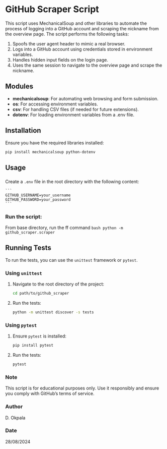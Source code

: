 # GitHub Scraper Script

This script uses MechanicalSoup and other libraries to automate the process of logging into a GitHub account and scraping the nickname from the overview page. The script performs the following tasks:

1. Spoofs the user agent header to mimic a real browser.
2. Logs into a GitHub account using credentials stored in environment variables.
3. Handles hidden input fields on the login page.
4. Uses the same session to navigate to the overview page and scrape the nickname.

## Modules

- **mechanicalsoup**: For automating web browsing and form submission.
- **os**: For accessing environment variables.
- **csv**: For handling CSV files (if needed for future extensions).
- **dotenv**: For loading environment variables from a .env file.

## Installation

Ensure you have the required libraries installed:
```bash
pip install mechanicalsoup python-dotenv
```
## Usage

###
Create a `.env` file in the root directory with the following content:

    ```
    GITHUB_USERNAME=your_username
    GITHUB_PASSWORD=your_password
    ```

### Run the script:

From base directory, run the ff command
    ```bash
    python -m github_scraper.scraper
    ```


## Running Tests

To run the tests, you can use the `unittest` framework or `pytest`.

### Using `unittest`

1. Navigate to the root directory of the project:

    ```bash
    cd path/to/github_scraper
    ```

2. Run the tests:

    ```bash
    python -m unittest discover -s tests
    ```


### Using `pytest`

1. Ensure `pytest` is installed:

    ```bash
    pip install pytest
    ```

2. Run the tests:

    ```bash
    pytest
    ```
### Note
This script is for educational purposes only. Use it responsibly and ensure you comply with GitHub’s terms of service.

### Author
D. Okpala
### Date
28/08/2024
